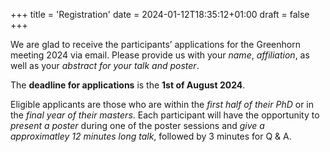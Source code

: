+++
title = 'Registration'
date = 2024-01-12T18:35:12+01:00
draft = false
+++

We are glad to receive the participants’ applications for the Greenhorn meeting 2024 via email. Please provide us with your *name*,
*affiliation*, as well as your *abstract for your talk and poster*.

The **deadline for applications** is the **1st of August 2024**.

Eligible applicants are those who are within the *first half of their PhD* or in the *final year of their masters*. Each participant
will have the opportunity to *present a poster* during one of the poster sessions and *give a approximatley 12 minutes long talk*,
followed by 3 minutes for Q & A.
